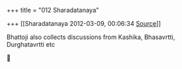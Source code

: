 +++
title = "012 Sharadatanaya"

+++
[[Sharadatanaya	2012-03-09, 00:06:34 [Source](https://groups.google.com/g/bvparishat/c/oB3e1yK3odE)]]



Bhattoji also collects discussions from Kashika, Bhasavrtti,  
Durghatavrtti etc  




